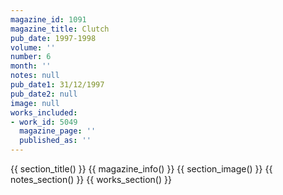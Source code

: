 ```yaml
---
magazine_id: 1091
magazine_title: Clutch
pub_date: 1997-1998
volume: ''
number: 6
month: ''
notes: null
pub_date1: 31/12/1997
pub_date2: null
image: null
works_included:
- work_id: 5049
  magazine_page: ''
  published_as: ''
---
```


{{ section_title() }}
{{ magazine_info() }}
{{ section_image() }}
{{ notes_section() }}
{{ works_section() }}
